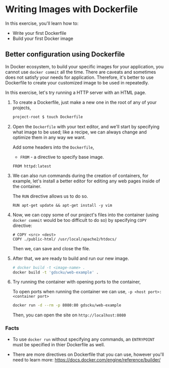 # Writing Images with Dockerfile

In this exercise, you'll learn how to:
* Write your first Dockerfile
* Build your first Docker image

## Better configuration using Dockerfile

In Docker ecosystem, to build your specific images for your application, you cannot use `docker commit` all the time. There are caveats and sometimes does not satisfy your needs for application. Therefore, it's better to use Dockerfile to create your customized image to be used in repeatedly.

In this exercise, let's try running a HTTP server with an HTML page.

1. To create a Dockerfile, just make a new one in the root of any of your projects,
   
   ```sh
   project-root $ touch Dockerfile
   ```

2. Open the `Dockerfile` with your text editor, and we'll start by specifying what image to be used; like a recipe, we can always change and optimize them in any way we want.
   
   Add some headers into the `Dockerfile`,
   * `FROM` - a directive to specify base image.

   ```docker
   FROM httpd:latest
   ```

3. We can also run commands during the creation of containers, for example, let's install a better editor for editing any web pages inside of the container.

   The `RUN` directive allows us to do so.

   ```docker
   RUN apt-get update && apt-get install -y vim
   ```

4. Now, we can copy some of our project's files into the container (using `docker commit` would be too difficult to do so) by specifying `COPY` directive:
   
   ```docker
   # COPY <src> <dest>
   COPY ./public-html/ /usr/local/apache2/htdocs/
   ```

   Then we, can save and close the file.

5. After that, we are ready to build and run our new image.
   
   ```sh
   # docker build -t <image-name> .
   docker build -t 'gdscku/web-example' .
   ```

6. Try running the container with opening ports to the container,
   
   To open ports when running the container we can use, `-p <host port>:<container port>`

   ```sh
   docker run -d --rm -p 8080:80 gdscku/web-example
   ```

   Then, you can open the site on `http://localhost:8080`

### Facts

* To use `docker run` without specifying any commands, an `ENTRYPOINT` must be specified in thier Dockerfile as well.

* There are more directives on Dockerfile that you can use, however you'll need to learn more: https://docs.docker.com/engine/reference/builder/
